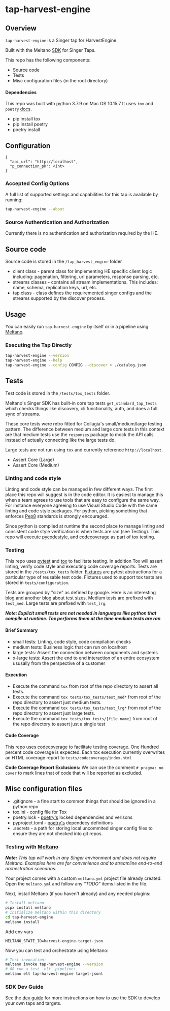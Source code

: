 # tap-harvest-engine

## Overview

`tap-harvest-engine` is a Singer tap for HarvestEngine.

Built with the Meltano [SDK](https://gitlab.com/meltano/singer-sdk) for Singer Taps.

This repo has the following components:

- Source code
- Tests
- Misc configuration files (in the root directory)

#### Dependencies

This repo was built with python 3.7.9 on Mac OS 10.15.7
It uses `tox` and `poetry` [docs](https://python-poetry.org/).

- pip install tox
- pip install poetry
- poetry install

## Configuration

```
{
  "api_url": "http://localhost",
  "p_connection_pk": <int>
}
```

### Accepted Config Options

A full list of supported settings and capabilities for this
tap is available by running:

```bash
tap-harvest-engine --about
```

### Source Authentication and Authorization

Currently there is no authentication and authorization required by the HE.

## Source code

Source code is stored in the `/tap_harvest_engine` folder

- client class - parent class for implementing HE specific client logic including: pagenation, filtering, url parameters, response parsing, etc.
- streams classes - contains all stream implementations. This includes: name, schema, replication keys, url, etc.
- tap class - class defines the requiremented singer configs and the streams supported by the discover process.

## Usage

You can easily run `tap-harvest-engine` by itself or in a pipeline using [Meltano](www.meltano.com).

### Executing the Tap Directly

```bash
tap-harvest-engine --version
tap-harvest-engine --help
tap-harvest-engine --config CONFIG --discover > ./catalog.json
```

## Tests

Test code is stored in the `/tests/tox_tests` folder.

Meltano's Singer SDK has built-in core tap tests `get_standard_tap_tests` which checks things like discovery, cli
functionality, auth, and does a full sync of streams.

These core tests were retro fitted for Collagia's small/medium/large testing pattern. The difference between medium and
large core tests in this context are that medium tests use the `responses` package to mock the API calls instead of
actually connecting like the large tests do.

Large tests are not run using `tox` and currently reference `http://localhost`.

- Assert Core (Large)
- Assert Core (Medium)

### Linting and code style

Linting and code style can be managed in few different ways. The first place this repo will suggest is in the code editor. It is easiest to manage this when a team agrees to use tools that are easy to configure the same way. For instance everyone agreeing to use Visual Studio Code with the same linting and code style packages. For python, picking something that enforces [Pep8](https://www.python.org/dev/peps/pep-0008/) standards is strongly encouraged.

Since python is complied at runtime the second place to manage linting and consistent code style verification is when tests are ran (see Testing). This repo will execute [pycodestyle](https://pypi.org/project/pycodestyle/), and [codecoverage](https://coverage.readthedocs.io/en/v4.5.x/) as part of tox testing.

### Testing

This repo uses [pytest](https://docs.pytest.org/en/latest/getting-started.html) and [tox](https://tox.readthedocs.io/en/latest/) to facilitate testing. In addition Tox will assert linting, verify code style and executing code coverage reports. Tests are stored in the `/tests/tox_tests` folder. [Fixtures](https://docs.pytest.org/en/latest/fixture.html) are pytest abstractions for a particular type of reusable test code. Fixtures used to support tox tests are stored in `tests/configuration`.

Tests are grouped by "size" as defined by google. Here is an interesting [blog](https://mike-bland.com/2011/11/01/small-medium-large.html) and another [blog](https://testing.googleblog.com/2010/12/test-sizes.html) about test sizes. Medium tests are prefixed with `test_med`. Large tests are prefixed with `test_lrg`.

**_Note: Explicit small tests are not needed in languages like python that compile at runtime. Tox performs them at the time medium tests are ran_**

#### Brief Summary

- small tests: Linting, code style, code compilation checks
- medium tests: Business logic that can run on localhost
- large tests: Assert the connection between components and systems
- x-large tests: Assert the end to end interaction of an entire ecosystem ususally from the perspective of a customer

#### Execution

- Execute the command `tox` from root of the repo directory to assert all tests.
- Execute the command `tox tests/tox_tests/test_med*` from root of the repo directory to assert just medium tests.
- Execute the command `tox tests/tox_tests/test_lrg*` from root of the repo directory to assert just large tests.
- Execute the command `tox tests/tox_tests/[file name]` from root of the repo directory to assert just a single test

#### Code Coverage

This repo uses [codecoverage](https://coverage.readthedocs.io/en/v4.5.x/) to facilitate testing coverage. One Hundred percent code coverage is expected. Each tox execution currently overwrites an HTML coverage report to `tests/codecoverage/index.html`

**Code Coverage Report Exclusions:** We can use the comment `# pragma: no cover` to mark lines that of code that will be reported as excluded.

## Misc configuration files

- .gitignore - a fine start to common things that should be ignored in a python repo
- tox.ini - config file for Tox
- poetry.lock - [poetry's](https://python-poetry.org/docs/basic-usage/#installing-with-poetrylock) locked dependencies and verisons
- pyproject.toml - [poetry's](https://python-poetry.org/docs/basic-usage/#installing-with-poetrylock) dependecy definitions
- .secrets - a path for storing local uncommited singer config files to ensure they are not checked into git repos.

### Testing with [Meltano](https://www.meltano.com)

_**Note:** This tap will work in any Singer environment and does not require Meltano.
Examples here are for convenience and to streamline end-to-end orchestration scenarios._

Your project comes with a custom `meltano.yml` project file already created. Open the `meltano.yml` and follow any _"TODO"_ items listed in
the file.

Next, install Meltano (if you haven't already) and any needed plugins:

```bash
# Install meltano
pipx install meltano
# Initialize meltano within this directory
cd tap-harvest-engine
meltano install
```

Add env vars
```
MELTANO_STATE_ID=harvest-engine-target-json
```


Now you can test and orchestrate using Meltano:

```bash
# Test invocation:
meltano invoke tap-harvest-engine --version
# OR run a test `elt` pipeline:
meltano elt tap-harvest-engine target-jsonl
```

### SDK Dev Guide

See the [dev guide](https://gitlab.com/meltano/singer-sdk/-/blob/main/docs/dev_guide.md) for more instructions on how to use the SDK to
develop your own taps and targets.
